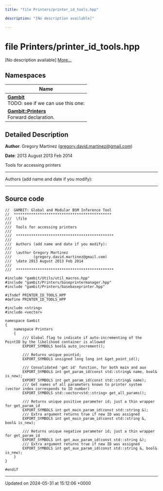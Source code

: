 ```yaml
---
title: "file Printers/printer_id_tools.hpp"

description: "[No description available]"

---
```


# file Printers/printer_id_tools.hpp

[No description available] [More...](#detailed-description)

## Namespaces

| Name           |
| -------------- |
| **[Gambit](/documentation/code/namespaces/namespacegambit/)** <br>TODO: see if we can use this one:  |
| **[Gambit::Printers](/documentation/code/namespaces/namespacegambit_1_1printers/)** <br>Forward declaration.  |

## Detailed Description


**Author**: Gregory Martinez ([gregory.david.martinez@gmail.com](mailto:gregory.david.martinez@gmail.com)) 

**Date**: 2013 August 2013 Feb 2014

Tools for accessing printers



------------------

Authors (add name and date if you modify):



------------------




## Source code

```
//  GAMBIT: Global and Modular BSM Inference Tool
//  *********************************************
///  \file
///
///  Tools for accessing printers
///
///  *********************************************
///
///  Authors (add name and date if you modify):
///
///  \author Gregory Martinez
///          (gregory.david.martinez@gmail.com)
///  \date 2013 August 2013 Feb 2014
///
///  *********************************************

#include "gambit/Utils/util_macros.hpp"
#include "gambit/Printers/baseprintermanager.hpp"
#include "gambit/Printers/basebaseprinter.hpp"

#ifndef PRINTER_ID_TOOLS_HPP
#define PRINTER_ID_TOOLS_HPP

#include <string>
#include <vector>

namespace Gambit
{
    namespace Printers
    {
        /// Global flag to indicate if auto-incrementing of the PointID by the likelihood container is allowed
        EXPORT_SYMBOLS bool& auto_increment();

        /// Returns unigue pointid;
        EXPORT_SYMBOLS unsigned long long int &get_point_id();

        /// Consolidated 'get id' function, for both main and aux
        EXPORT_SYMBOLS int get_param_id(const std::string& name, bool& is_new);
        EXPORT_SYMBOLS int get_param_id(const std::string& name);
        /// Get names of all parameters known to printer system (vector index corresponds to ID number)
        EXPORT_SYMBOLS std::vector<std::string> get_all_params();

        /// Returns unique positive parameter id; just a thin wrapper for get_param_id
        EXPORT_SYMBOLS int get_main_param_id(const std::string &);
        /// Extra argument returns true if new ID was assigned
        EXPORT_SYMBOLS int get_main_param_id(const std::string &, bool& is_new);

        /// Returns unique negative parameter id; just a thin wrapper for get_param_id
        EXPORT_SYMBOLS int get_aux_param_id(const std::string &);
        /// Extra argument returns true if new ID was assigned
        EXPORT_SYMBOLS int get_aux_param_id(const std::string &, bool& is_new);
    }
}

#endif
```


-------------------------------

Updated on 2024-05-31 at 15:12:06 +0000
